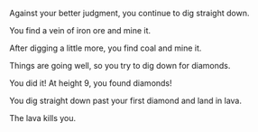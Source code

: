 Against your better judgment, you continue to dig straight down.

You find a vein of iron ore and mine it.

After digging a little more, you find coal and mine it.

Things are going well, so you try to dig down for diamonds.

You did it! At height 9, you found diamonds! 

You dig straight down past your first diamond and land in lava.

The lava kills you.